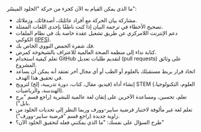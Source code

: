 ما الذي يمكن القيام به الآن كجزء من حركة "الخلود الميسّر":

- مشاركة بيان الحركة مع أفراد عائلتك، أصدقائك، وزملائك.  
- تصحيح الأخطاء في ترجمة البيان إذا كنت ناطقًا بإحدى اللغات الممثلة.  
- دعم الإنترنت اللامركزي عن طريق تشغيل عقدة خاصة بك في نظام الملفات الكوكبي ([IPFS](https://ar.wikipedia.org/wiki/%D9%86%D8%B8%D8%A7%D9%85_%D8%A7%D9%84%D9%85%D9%84%D9%81%D8%A7%D8%AA_%D8%A8%D9%8A%D9%86_%D8%A7%D9%84%D9%83%D9%88%D8%A7%D9%83%D8%A8)).  
- فك شفرة الحمض النووي الخاص بك.  
- كتابة نداء إلى منظمة الصحة العالمية للاعتراف بالشيخوخة كمرض.  
- تعلم كيفية استخدام GitHub لتقديم طلبات تعديل (pull requests) على وثائق المشروع.  
- اتخاذ قرار بربط مستقبلك بالعلوم أو الطب أو أي مجال آخر تعتقد أنه يمكن أن يساعد في تحقيق هذا الهدف.  
- إنشاء أداة (فيديو، مقال، كتاب، دورة تدريبية، إلخ) لترويج STEM (العلوم، التكنولوجيا، الهندسة، والرياضيات).  
- تعلم، تحسين، ومساعدة الآخرين على إتقان لغة عالمية للبشرية (راجع قسم "برج بابل").  
- تعلم لغة غير مألوفة لاختبار فرضية سابير-وورف وربما النظر إلى تحديات الخلود من زاوية جديدة (راجع قسم "فرضية سابير-وورف").  
- طرح السؤال على نفسك: "ما الذي يمكنني فعله لتحقيق الخلود الآن؟"  
